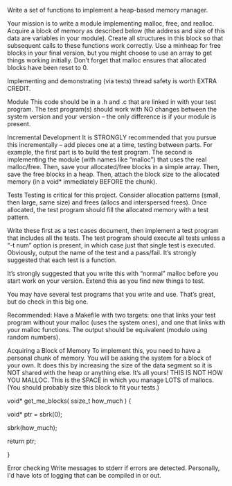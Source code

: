 Write a set of functions to implement a heap-based memory manager. 

Your mission is to write a module implementing malloc, free, and realloc. Acquire a block of memory as described below (the address and size of this data are variables in your module). Create all structures in this block so that subsequent calls to these functions work correctly. Use a minheap for free blocks in your final version, but you might choose to use an array to get things working initially. Don’t forget that malloc ensures that allocated blocks have been reset to 0.

Implementing and demonstrating (via tests) thread safety is worth EXTRA CREDIT.

Module
This code should be in a .h and .c that are linked in with your test program. The test program(s) should work with NO changes between the system version and your version – the only difference is if your module is present.

Incremental Development
It is STRONGLY recommended that you pursue this incrementally – add pieces one at a time, testing between parts. For example, the first part is to build the test program. The second is implementing the module (with names like “malloc”) that uses the real malloc/free. Then, save your allocated/free blocks in a simple array. Then, save the free blocks in a heap. Then, attach the block size to the allocated memory (in a void* immediately BEFORE the chunk).

Tests
Testing is critical for this project. Consider allocation patterns (small, then large, same size) and frees (allocs and interspersed frees). Once allocated, the test program should fill the allocated memory with a test pattern.

Write these first as a test cases document, then implement a test program that includes all the tests. The test program should execute all tests unless a “-t num” option is present, in which case just that single test is executed. Obviously, output the name of the test and a pass/fail. It’s strongly suggested that each test is a function.

It’s strongly suggested that you write this with “normal” malloc before you start work on your version. Extend this as you find new things to test.

You may have several test programs that you write and use. That’s great, but do check in this big one.

Recommended: Have a Makefile with two targets: one that links your test program without your malloc (uses the system ones), and one that links with your malloc functions. The output should be equivalent (modulo using random numbers).

Acquiring a Block of Memory
To implement this, you need to have a personal chunk of memory. You will be asking the system for a block of your own. It does this by increasing the size of the data segment so it is NOT shared with the heap or anything else. It’s all yours! THIS IS NOT HOW YOU MALLOC. This is the SPACE in which you manage LOTS of mallocs. (You should probably size this block to fit your tests.) 

 

void* get_me_blocks( ssize_t how_much ) {

void* ptr = sbrk(0);

sbrk(how_much);

return ptr;

}

 

Error checking
Write messages to stderr if errors are detected. Personally, I'd have lots of logging that can be compiled in or out.

